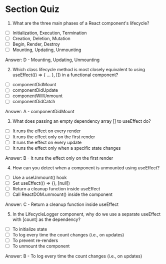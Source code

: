 # Section Quiz

1. What are the three main phases of a React component's lifecycle?

- [ ] Initialization, Execution, Termination
- [ ] Creation, Deletion, Mutation
- [ ] Begin, Render, Destroy
- [ ] Mounting, Updating, Unmounting

Answer: D - Mounting, Updating, Unmounting

2. Which class lifecycle method is most closely equivalent to using useEffect(() => { ... }, []) in a functional component?

- [ ] componentDidMount
- [ ] componentDidUpdate
- [ ] componentWillUnmount
- [ ] componentDidCatch

Answer: A - componentDidMount

3. What does passing an empty dependency array [] to useEffect do?

- [ ] It runs the effect on every render
- [ ] It runs the effect only on the first render
- [ ] It runs the effect on every update
- [ ] It runs the effect only when a specific state changes

Answer: B - It runs the effect only on the first render

4. How can you detect when a component is unmounted using useEffect?

- [ ] Use a useUnmount() hook
- [ ] Set useEffect(() => {}, [null])
- [ ] Return a cleanup function inside useEffect
- [ ] Call ReactDOM.unmount() inside the component

Answer: C - Return a cleanup function inside useEffect

5.  In the LifecycleLogger component, why do we use a separate useEffect with [count] as the dependency?

- [ ] To initialize state
- [ ] To log every time the count changes (i.e., on updates)
- [ ] To prevent re-renders
- [ ] To unmount the component

Answer: B - To log every time the count changes (i.e., on updates)
